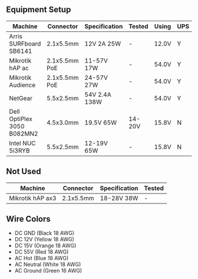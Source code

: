 ## Equipment Setup

| Machine                    | Connector     | Specification | Tested | Using | UPS | Btn |
|----------------------------|---------------|---------------|--------|------ |-----|-----|
| Arris SURFboard SB6141     | 2.1x5.5mm     | 12V 2A    25W | -      | 12.0V |  Y  |  1  |
| Mikrotik hAP ac            | 2.1x5.5mm PoE | 11-57V    17W | -      | 54.0V |  Y  |  2  |
| Mikrotik Audience          | 2.1x5.5mm PoE | 24-57V    27W | -      | 54.0V |  Y  |  2  |
| NetGear                    | 5.5x2.5mm     | 54V 2.4A 138W | -      | 54.0V |  Y  |  3  |
| Dell OptiPlex 3050 B082MN2 | 4.5x3.0mm     | 19.5V     65W | 14-20V | 15.8V |  N  |  4  |
| Intel NUC 5i3RYB           | 5.5x2.5mm     | 12-19V    65W | -      | 15.8V |  N  |  5  |


## Not Used

| Machine                    | Connector     | Specification | Tested |
|----------------------------|---------------|---------------|--------|
| Mikrotik hAP ax3           | 2.1x5.5mm     | 18-28V    38W | -      |


## Wire Colors

* DC GND      (Black  18 AWG)
* DC 12V      (Yellow 18 AWG)
* DC 15V      (Orange 18 AWG)
* DC 55V      (Red    18 AWG)
* AC Hot      (Blue   18 AWG)
* AC Neutral  (White  18 AWG)
* AC Ground   (Green  16 AWG)
